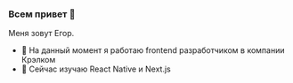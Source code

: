 ### Всем привет 👋

Меня зовут Егор. 

- 🔭 На данный момент я работаю frontend разработчиком в компании Крэлком
- 🌱 Сейчас изучаю React Native и Next.js

<!--
Here are some ideas to get you started:


- 👯 I’m looking to collaborate on ...
- 🤔 I’m looking for help with ...
- 💬 Ask me about ...
- 📫 How to reach me: ...
- 😄 Pronouns: ...
- ⚡ Fun fact: ...
-->
